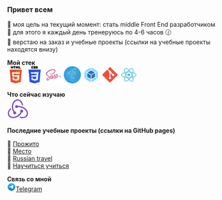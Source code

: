 ### Привет всем

  🔹 моя цель на текущий момент: стать middle Front End разработчиком <br>
  🔹 для этого я каждый день тренеруюсь по 4-6 часов 🕜 <br>
  🔹 верстаю на заказ и учебные проекты (ссылки на учебные проекты находятся внизу) <br>

**Мой стек** <br>
  <img src="icons/html.svg" height="40" alt="Html">
  <img src="icons/css.svg" height="40" alt="Css">
  <img src="icons/sass.svg" height="40" alt="Sass">
  <img src="icons/bem.svg" height="40" alt="БЭМ">
  <img src="icons/webpack.svg" height="40" alt="Webpack">
  <img src="icons/git.svg" height="40" alt="Git">
  <img src="icons/react.svg" height="40" alt="React">

**Что сейчас изучаю** <br>
  <img src="icons/redux.svg" height="50" alt="Redux">

**Последние учебные проекты (ссылки на GitHub pages)** <br>

  🔹 <a href="https://stelzf117.github.io/prozhito/">Прожито</a> <br>
  🔹 <a href="https://stelzf117.github.io/mesto-project/" target="_blank">Место</a> <br>
  🔹 <a href="https://stelzf117.github.io/russian-travel/" target="_blank">Russian travel</a> <br>
  🔹 <a href="https://stelzf117.github.io/how-to-learn/" target="_blank">Научиться учиться</a> <br>

**Связь со мной** <br>
<a href="https://t.me/Supernova5007"><img src="icons/telegram.svg" alt="telegram" height="20">Telegram </a>
